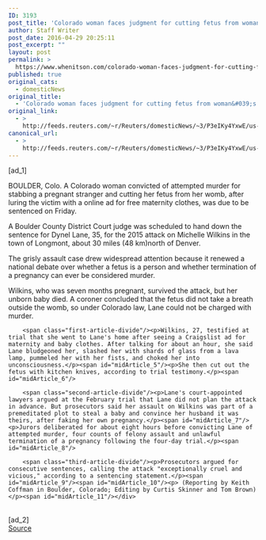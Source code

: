 ```yaml
---
ID: 3193
post_title: 'Colorado woman faces judgment for cutting fetus from woman&#039;s womb'
author: Staff Writer
post_date: 2016-04-29 20:25:11
post_excerpt: ""
layout: post
permalink: >
  https://www.whenitson.com/colorado-woman-faces-judgment-for-cutting-fetus-from-womans-womb/
published: true
original_cats:
  - domesticNews
original_title:
  - 'Colorado woman faces judgment for cutting fetus from woman&#039;s womb'
original_link:
  - >
    http://feeds.reuters.com/~r/Reuters/domesticNews/~3/P3eIKy4YxwE/us-colorado-stabbing-idUSKCN0XQ2GQ
canonical_url:
  - >
    http://feeds.reuters.com/~r/Reuters/domesticNews/~3/P3eIKy4YxwE/us-colorado-stabbing-idUSKCN0XQ2GQ
---
```

 [ad_1]
<br><div id="articleText">
<span id="midArticle_start"/>

<span id="midArticle_0"/><span class="focusParagraph" readability="7"><p><span class="articleLocation">BOULDER, Colo.</span> A Colorado woman convicted of attempted murder for stabbing a pregnant stranger and cutting her fetus from her womb, after luring the victim with a online ad for free maternity clothes, was due to be sentenced on Friday.</p></span><span id="midArticle_1"/><p>A Boulder County District Court judge was scheduled to hand down the sentence for Dynel Lane, 35, for the 2015 attack on Michelle Wilkins in the town of Longmont, about 30 miles (48 km)north of Denver.</p><span id="midArticle_2"/><p>The grisly assault case drew widespread attention because it  renewed a national debate over whether a fetus is a person and whether termination of a pregnancy can ever be considered murder.  </p><span id="midArticle_3"/><p>Wilkins, who was seven months pregnant, survived the attack, but her unborn baby died. A coroner concluded that the fetus did not take a breath outside the womb, so under Colorado law, Lane could not be charged with murder.</p><span id="midArticle_4"/>
        
        <span class="first-article-divide"/><p>Wilkins, 27, testified at trial that she went to Lane's home after seeing a Craigslist ad for maternity and baby clothes. After talking for about an hour, she said Lane bludgeoned her, slashed her with shards of glass from a lava lamp, pummeled her with her fists, and choked her into unconsciousness.</p><span id="midArticle_5"/><p>She then cut out the fetus with kitchen knives, according to trial testimony.</p><span id="midArticle_6"/>
        
        <span class="second-article-divide"/><p>Lane's court-appointed lawyers argued at the February trial that Lane did not plan the attack in advance. But prosecutors said her assault on Wilkins was part of a premeditated plot to steal a baby and convince her husband it was theirs, after faking her own pregnancy.</p><span id="midArticle_7"/><p>Jurors deliberated for about eight hours before convicting Lane of attempted murder, four counts of felony assault and unlawful termination of a pregnancy following the four-day trial.</p><span id="midArticle_8"/>
        
        <span class="third-article-divide"/><p>Prosecutors argued for consecutive sentences, calling the attack "exceptionally cruel and vicious," according to a sentencing statement.</p><span id="midArticle_9"/><span id="midArticle_10"/><p> (Reporting by Keith Coffman in Boulder, Colorado; Editing by Curtis Skinner and Tom Brown)</p><span id="midArticle_11"/></div>
<br>[ad_2]
<br><a href="http://feeds.reuters.com/~r/Reuters/domesticNews/~3/P3eIKy4YxwE/us-colorado-stabbing-idUSKCN0XQ2GQ">Source </a>